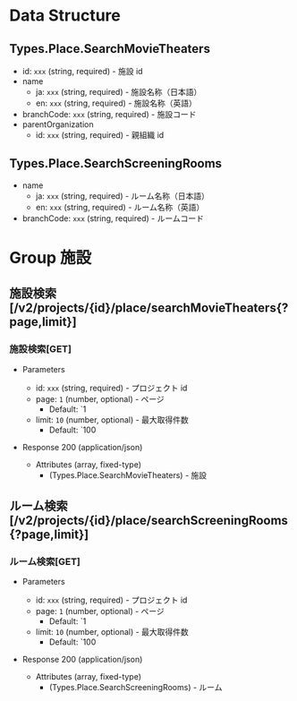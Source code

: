 # Data Structure

## Types.Place.SearchMovieTheaters

-   id: `xxx` (string, required) - 施設 id
-   name
    -   ja: `xxx` (string, required) - 施設名称（日本語）
    -   en: `xxx` (string, required) - 施設名称（英語）
-   branchCode: `xxx` (string, required) - 施設コード
-   parentOrganization
    -   id: `xxx` (string, required) - 親組織 id

## Types.Place.SearchScreeningRooms

-   name
    -   ja: `xxx` (string, required) - ルーム名称（日本語）
    -   en: `xxx` (string, required) - ルーム名称（英語）
-   branchCode: `xxx` (string, required) - ルームコード

# Group 施設

## 施設検索 [/v2/projects/{id}/place/searchMovieTheaters{?page,limit}]

### 施設検索[GET]

-   Parameters

    -   id: `xxx` (string, required) - プロジェクト id
    -   page: `1` (number, optional) - ページ
        -   Default: `1
    -   limit: `10` (number, optional) - 最大取得件数
        -   Default: `100

-   Response 200 (application/json)

    -   Attributes (array, fixed-type)
        -   (Types.Place.SearchMovieTheaters) - 施設

<!-- include(../../response/400.md) -->

## ルーム検索 [/v2/projects/{id}/place/searchScreeningRooms{?page,limit}]

### ルーム検索[GET]

-   Parameters

    -   id: `xxx` (string, required) - プロジェクト id
    -   page: `1` (number, optional) - ページ
        -   Default: `1
    -   limit: `10` (number, optional) - 最大取得件数
        -   Default: `100

-   Response 200 (application/json)

    -   Attributes (array, fixed-type)
        -   (Types.Place.SearchScreeningRooms) - ルーム

<!-- include(../../response/400.md) -->
